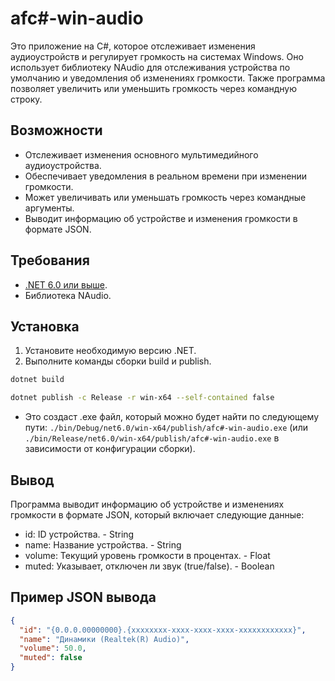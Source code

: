 # afc#-win-audio

Это приложение на C#, которое отслеживает изменения аудиоустройств и регулирует громкость на системах Windows. Оно использует библиотеку NAudio для отслеживания устройства по умолчанию и уведомления об изменениях громкости. Также программа позволяет увеличить или уменьшить громкость через командную строку.

## Возможности

- Отслеживает изменения основного мультимедийного аудиоустройства.
- Обеспечивает уведомления в реальном времени при изменении громкости.
- Может увеличивать или уменьшать громкость через командные аргументы.
- Выводит информацию об устройстве и изменения громкости в формате JSON.

## Требования

- [.NET 6.0 или выше](https://dotnet.microsoft.com/download/dotnet/6.0).
- Библиотека NAudio.

## Установка

1. Установите необходимую версию .NET.
2. Выполните команды сборки build и publish.
  ```bash
  dotnet build
  ```
  ```bash
  dotnet publish -c Release -r win-x64 --self-contained false
  ```


- Это создаст .exe файл, который можно будет найти по следующему пути: `./bin/Debug/net6.0/win-x64/publish/afc#-win-audio.exe` (или `./bin/Release/net6.0/win-x64/publish/afc#-win-audio.exe` в зависимости от конфигурации сборки).

## Вывод

Программа выводит информацию об устройстве и изменениях громкости в формате JSON, который включает следующие данные:

  - id: ID устройства. - String
  - name: Название устройства. - String
  - volume: Текущий уровень громкости в процентах. - Float
  - muted: Указывает, отключен ли звук (true/false). - Boolean

## Пример JSON вывода

```json
{
  "id": "{0.0.0.00000000}.{xxxxxxxx-xxxx-xxxx-xxxx-xxxxxxxxxxxx}",
  "name": "Динамики (Realtek(R) Audio)",
  "volume": 50.0,
  "muted": false
}
```